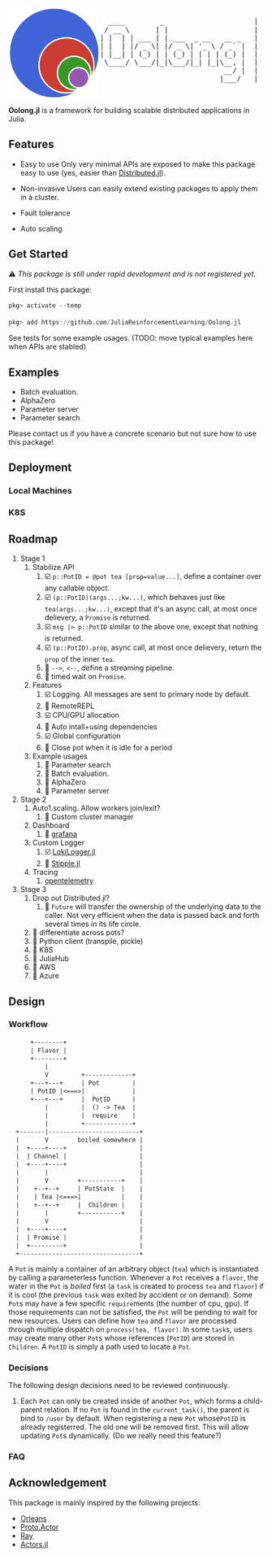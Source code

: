 <pre>
<img src="./docs/logo.svg" alt="Oolong.jl logo" title="Oolong.jl" align="left" width="180"/>
  ____        _                     |  > 是非成败转头空
 / __ \      | |                    |  > Success or failure,
| |  | | ___ | | ___  _ __   __ _   |  > right or wrong,
| |  | |/ _ \| |/ _ \| '_ \ / _` |  |  > all turn out vain.
| |__| | (_) | | (_) | | | | (_) |  |
 \____/ \___/|_|\___/|_| |_|\__, |  |  <a href="https://www.vincentpoon.com/the-immortals-by-the-river-----------------.html">The Immortals by the River </a>
                             __/ |  |  -- <a href="https://zh.wikipedia.org/zh-hans/%E6%9D%A8%E6%85%8E">Yang Shen </a>
                            |___/   |  (Translated by <a href="https://en.wikipedia.org/wiki/Xu_Yuanchong">Xu Yuanchong</a>) 
</pre>

**Oolong.jl** is a framework for building scalable distributed applications in Julia.

## Features

- Easy to use
    Only very minimal APIs are exposed to make this package easy to use (yes, easier than [Distributed.jl](https://docs.julialang.org/en/v1/stdlib/Distributed/)).

- Non-invasive
    Users can easily extend existing packages to apply them in a cluster.

- Fault tolerance

- Auto scaling

## Get Started

⚠ *This package is still under rapid development and is not registered yet.*

First install this package:

```julia
pkg> activate --temp

pkg> add https://github.com/JuliaReinforcementLearning/Oolong.jl
```

See tests for some example usages. (TODO: move typical examples here when APIs are stabled)

## Examples

- Batch evaluation.
- AlphaZero
- Parameter server
- Parameter search

Please contact us if you have a concrete scenario but not sure how to use this package!

## Deployment

### Local Machines

### K8S

## Roadmap

1. Stage 1
    1. Stabilize API
        1. ☑️ `p::PotID = @pot tea [prop=value...]`, define a container over any callable object.
        2. ☑️ `(p::PotID)(args...;kw...)`, which behaves just like `tea(args...;kw...)`, except that it's an async call, at most once delievery, a `Promise` is returned.
        3. ☑️ `msg |> p::PotID` similar to the above one, except that nothing is returned.
        4. ☑️ `(p::PotID).prop`, async call, at most once delievery, return the `prop` of the inner `tea`.
        5. 🧐 `-->`, `<--`, define a streaming pipeline.
        6. 🧐 timed wait on `Promise`.
    2. Features
        1. ☑️ Logging. All messages are sent to primary node by default.
        2. 🧐 RemoteREPL
        3. ☑️ CPU/GPU allocation
        4. 🧐 Auto intall+using dependencies
        5. ☑️ Global configuration
        6. 🧐 Close pot when it is idle for a period
    3.  Example usages
        1. 🧐 Parameter search
        2. 🧐 Batch evaluation.
        3. 🧐 AlphaZero
        4. 🧐 Parameter server
2. Stage 2
    1. Auto1.scaling. Allow workers join/exit?
        1. 🧐 Custom cluster manager
    2. Dashboard
        1. 🧐 [grafana](https://grafana.com/)
    3. Custom Logger
        1. ☑️ [LokiLogger.jl](https://github.com/fredrikekre/LokiLogger.jl)
        2. 🧐 [Stipple.jl](https://github.com/GenieFramework/Stipple.jl)
    4. Tracing
        1. [opentelemetry](https://opentelemetry.io/)
1. Stage 3
    1. Drop out Distributed.jl?
        1. 🧐 `Future` will transfer the ownership of the underlying data to the caller. Not very efficient when the data is passed back and forth several times in its life circle.
    2. 🧐 differentiate across pots?
    3. 🧐 Python client (transpile, pickle)
    4. 🧐 K8S
    5. 🧐 JuliaHub
    6. 🧐 AWS
    7. 🧐 Azure

## Design

### Workflow

```
      +--------+
      | Flavor |
      +--------+
          |
          V         +-------------+
      +---+---+     | Pot         |
      | PotID |<===>|             |
      +---+---+     |  PotID      |
          |         |  () -> Tea  |
          |         |  require    |
          |         +-------------+
  +-------|-------------------------+
  |       V        boiled somewhere |
  |  +----+----+                    |
  |  | Channel |                    |
  |  +----+----+                    |
  |       |                         |
  |       V        +-----------+    |
  |    +--+--+     | PotState  |    |
  |    | Tea |<===>|           |    |
  |    +--+--+     |  Children |    |
  |       |        +-----------+    |
  |       V                         |
  |  +----+----+                    |
  |  | Promise |                    |
  |  +---------+                    |
  +---------------------------------+
```

A `Pot` is mainly a container of an arbitrary object (`tea`) which is instantiated by calling a parameterless function. Whenever a `Pot` receives a `flavor`, the water in the `Pot` is *boiled* first (a `task` is created to process `tea` and `flavor`) if it is cool (the previous `task` was exited by accident or on demand). Some `Pot`s may have a few specific `require`ments (the number of cpu, gpu). If those requirements can not be satisfied, the `Pot` will be pending to wait for new resources. Users can define how `tea` and `flavor` are processed through multiple dispatch on `process(tea, flavor)`. In some `task`s, users may create many other `Pot`s whose references (`PotID`) are stored in `Children`.  A `PotID` is simply a path used to locate a `Pot`.

### Decisions

The following design decisions need to be reviewed continuously.

1. Each `Pot` can only be created inside of another `Pot`, which forms a child-parent relation. If no `Pot` is found in the `current_task()`, the parent is bind to `/user` by default. When registering a new `Pot` whose`PotID` is already registerred. The old one will be removed first. This will allow updating `Pot`s dynamically. (Do we really need this feature?)

### FAQ

## Acknowledgement

This package is mainly inspired by the following projects:

- [Orleans](https://github.com/dotnet/orleans)
- [Proto.Actor](https://proto.actor/)
- [Ray](https://ray.io/)
- [Actors.jl](https://github.com/JuliaActors/Actors.jl)
